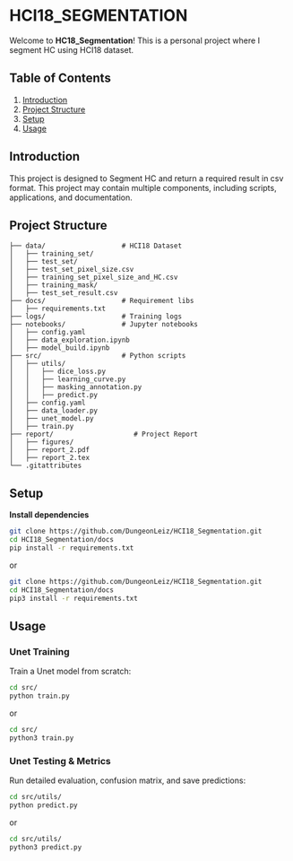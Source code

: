 # HCI18_SEGMENTATION

Welcome to **HC18_Segmentation**! This is a personal project where I segment HC using HCI18 dataset.

## Table of Contents
1. [Introduction](#introduction)
2. [Project Structure](#project-structure)
3. [Setup](#setup)
4. [Usage](#usage)

## Introduction

This project is designed to Segment HC and return a required result in csv format. This project may contain multiple components, including scripts, applications, and documentation.

## Project Structure

```
├── data/                   # HCI18 Dataset
│   ├── training_set/
│   ├── test_set/
│   ├── test_set_pixel_size.csv
│   ├── training_set_pixel_size_and_HC.csv
│   ├── training_mask/
│   ├── test_set_result.csv
├── docs/                   # Requirement libs
│   ├── requirements.txt
├── logs/                   # Training logs
├── notebooks/              # Jupyter notebooks
│   ├── config.yaml
│   ├── data_exploration.ipynb
│   ├── model_build.ipynb
├── src/                    # Python scripts
│   ├── utils/
│   │   ├── dice_loss.py
│   │   ├── learning_curve.py
│   │   ├── masking_annotation.py
│   │   ├── predict.py
│   ├── config.yaml
│   ├── data_loader.py
│   ├── unet_model.py
│   ├── train.py
├── report/                    # Project Report
│   ├── figures/
│   ├── report_2.pdf
│   ├── report_2.tex
└── .gitattributes
```

## Setup

**Install dependencies**
   ```bash
   git clone https://github.com/DungeonLeiz/HCI18_Segmentation.git
   cd HCI18_Segmentation/docs
   pip install -r requirements.txt
   ```
   or 
   ```bash
   git clone https://github.com/DungeonLeiz/HCI18_Segmentation.git
   cd HCI18_Segmentation/docs
   pip3 install -r requirements.txt
   ```

## Usage

### Unet Training
Train a Unet model from scratch:
```bash
cd src/
python train.py
```
or
```bash
cd src/
python3 train.py
```

### Unet Testing & Metrics
Run detailed evaluation, confusion matrix, and save predictions:
```bash
cd src/utils/
python predict.py
```
or
```bash
cd src/utils/
python3 predict.py
```